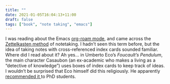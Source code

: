 ```yaml
---
title: ""
date: 2021-01-05T16:04:13+11:00
draft: false
tags: ["book", "note taking", "emacs"]
---
```

I was reading about the Emacs [org-roam mode](https://www.orgroam.com), and came across the [Zettelkasten method](https://en.wikipedia.org/wiki/Zettelkasten?wprov=sfti1) of notetaking. I hadn’t seen this term before, but the idea of taking notes with cross-referenced index cards sounded familiar. Where did I read about it? Ah yes... in Umberto Eco’s _Foucault’s Pendulum_, the main character Casaubon (an ex-academic who  makes a living as a “detective of knowledge”) uses boxes of index cards to keep track of ideas. I wouldn’t be surprised that Eco himself did this religiously. He apparently [recommended it ](http://www.dansheffler.com/blog/2015-08-10-reading-notes/) to PhD students.

